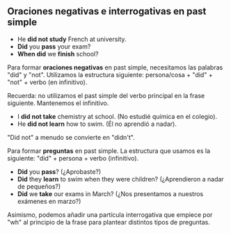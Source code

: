 ## Oraciones negativas e interrogativas en past simple

- He **did not study** French at university.
- **Did** you **pass** your exam?
- **When did** we **finish** school?

Para formar **oraciones negativas** en past simple, necesitamos las palabras "did" y "not". Utilizamos la estructura siguiente: persona/cosa + "did" + "not" + verbo (en infinitivo).

Recuerda: no utilizamos el past simple del verbo principal en la frase siguiente. 
Mantenemos el infinitivo.

- I **did not take** chemistry at school. (No estudié química en el colegio).
- He **did not learn** how to swim. (Él no aprendió a nadar).

"Did not" a menudo se convierte en "didn't".

Para formar **preguntas** en past simple. La estructura que usamos es la siguiente: "did" + persona + verbo (infinitivo).

- **Did** you **pass**? (¿Aprobaste?)
- **Did** they **learn** to swim when they were children? (¿Aprendieron a nadar de pequeños?)
- **Did** we **take** our exams in March? (¿Nos presentamos a nuestros exámenes en marzo?)

Asimismo, podemos añadir una partícula interrogativa que empiece por "wh" al principio de la frase para plantear distintos tipos de preguntas.